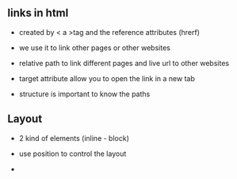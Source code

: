 ## links in html 

- created by < a >tag and the reference attributes (hrerf)

- we use it to link other pages or other websites

- relative path to link different pages and live url to other websites

- target attribute allow you to open the link in a new tab

- structure is important to know the paths



## Layout

- 2 kind of elements (inline - block)

- use position to control the layout

- 